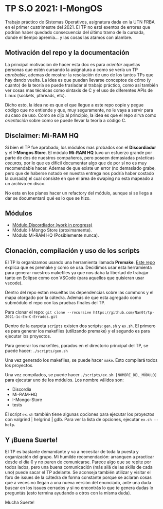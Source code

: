 # TP S.O 2021: I-MongOS
Trabajo práctico de Sistemas Operativos, asignatura dada en la UTN FRBA en el primer cuatrimestre del 2021. El TP no está exentos de errores que podrían haber quedado consecuencia del último tramo de la cursada, donde el tiempo apremia... y las cosas las atamos con alambre.

## Motivación del repo y la documentación
La principal motivación de hacer esta doc es para _orientar_ aquellas personas que estén cursando la asignatura a como se vería un TP _aprobable_, ademas de mostrar la resolución de uno de los tantos TPs que hay dando vuelta. La idea es que puedan llevarse conceptos de cómo (y cuanto) de la teoría se puede trasladar al trabajo práctico, como así también ver cosas mas técnicas como sintaxis de C y el uso de diferentes APIs de Linux (sockets, pthreads, etc).

Dicho esto, la idea no es que el que llegue a este repo copie y pegue código que no entiende y que, muy seguramente, no le vaya a servir para su caso de uso. Como se dijo al principio, la idea es que el repo sirva como _orientación_ sobre como se puede llevar la teoría a código C.

## Disclaimer: Mi-RAM HQ
Si bien el TP fue aprobado, los módulos mas probados son el **Discordiador** y el **I-Mongos Store**. El módulo **Mi-RAM HQ** tuvo un esfuerzo grande por parte de dos de nuestros compañeros, pero poseen demasiadas prácticas _oscuras_, por lo que es dificil documentar algo que de por sí no es muy recomendable hacer. Ademas de que existe un error (no demasiado grabe, pero que de haberse notado en nuestra entrega nos podría haber costado la cursada) el cual consiste en que el área de swaping no esta mapeado a un archivo en disco.

No esta en los planes hacer un refactory del módulo, aunque si se llega a dar se documentará qué es lo que se hizo.

## Módulos
* [Módulo Discordiador (work in progress)](./doc/Discordiador.md)
* Módulo I-Mongo Store (proximamente).
* Módulo Mi-RAM HQ (Posiblemente nunca).

## Clonación, compilación y uso de los scripts
El TP lo organizamos usando una herramienta llamada **Premake**. [Este repo](https://github.com/int0x80-sys/Premake-Example) explica que es premake y como se usa. Decidimos usar esta herramienta para generar nuestros makefiles ya que nos daba la libertad de trabajar tanto en Eclipse como con VSCode (para aquellos que quisieran usar vscode).

Dentro del repo estan resueltas las dependencias sobre las commons y el mapa otorgado por la cátedra. Además de que esta agregado como submódulo el repo con las pruebas finales del TP.

Para clonar el repo: `git clone --recursive https://github.com/Nan0t/tp-2021-1c-En-C-Errados.git`

Dentro de la carpeta `scripts` existen dos scripts: `gen.sh` y `ex.sh`. El primero es para generar los makefiles (utilizando premake) y el segundo es para ejecutar los proyectos.

Para generar los makefiles, parados en el directorio principal del TP, se puede hacer: `./scripts/gen.sh`

Una vez generado los makefiles, se puede hacer `make`. Esto compilará todos los proyectos.

Una vez compilados, se puede hacer `./scripts/ex.sh [NOMBRE_DEL_MÓDULO]` para ejecutar uno de los módulos. Los nombre válidos son:

* Discordia
* Mi-RAM-HQ
* I-Mongo-Store
* tests

El script `ex.sh` también tiene algunas opciones para ejecutar los proyectos con valgrind | helgrind | gdb. Para ver la lista de opciones, ejecutar `ex.sh --help`.

## Y ¡Buena Suerte!
El TP es bastante demandante y va a necesitar de toda la puesta y organización del grupo. Mi humilde recomendación: arranquen a practicar desde el día 0 y no paren de comunicarse. Parece algo que se repite por todos lados, pero una buena comunicación (más allá de las skills de cada uno) puede sacar el TP adelante. Se aconseja también utilizar y visitar el foro de issues de la cátedra de forma constante porque se aclaran cosas que a veces no llegan a una nueva versión del enunciado, ante una duda buscar en los issues cerrados y si no encontrás lo que te genera dudas lo preguntás (esto termina ayudando a otros con la misma duda).

Mucha Suerte!
